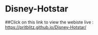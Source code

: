 # Disney-Hotstar
##Click on this link to view the webiste live :  https://pritblitz.github.io/Disney-Hotstar/ 
